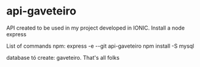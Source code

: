 # api-gaveteiro
API created to be used in my project developed in IONIC.
  Install a node express

  List of commands npm:
  express -e --git api-gaveteiro
  npm install -S mysql

  database tó create: gaveteiro.
That's all folks
